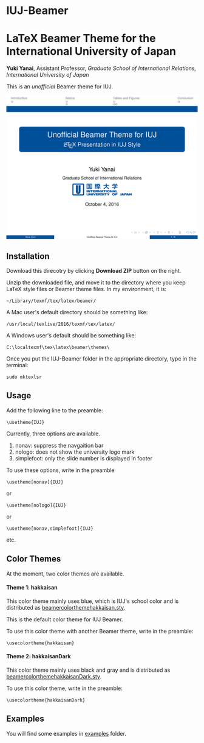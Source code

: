 # IUJ-Beamer


# LaTeX Beamer Theme for the International University of Japan

**Yuki Yanai**, Assistant Professor, *Graduate School of International Relations, International University of Japan*

This is an *unofficial* Beamer theme for IUJ.

![Example](examples/example-IUJ-Beamer.png)


## Installation

Download this direcotry by clicking **Download ZIP** button on the right.

Unzip the downloaded file, and move it to the directory where you keep LaTeX style files or Beamer theme files. In my environment, it is:

```
~/Library/texmf/tex/latex/beamer/
```

A Mac user's default directory should be something like:

```
/usr/local/texlive/2016/texmf/tex/latex/
```

A Windows user's default should be something like:

```
C:\localtexmf\tex\latex\beamer\themes\
```

Once you put the IUJ-Beamer folder in the appropriate directory, type in the terminal:

```
sudo mktexlsr
```

## Usage

Add the following line to the preamble:

```
\usetheme{IUJ}
```

Currently, three options are available.

1. nonav: suppress the navgaition bar
2. nologo: does not show the university logo mark
3. simplefoot: only the slide number is displayed in footer

To use these options, write in the preamble

```
\usetheme[nonav]{IUJ}
```

or

```
\usetheme[nologo]{IUJ}
```

or

```
\usetheme[nonav,simplefoot]{IUJ}
```
etc.


## Color Themes

At the moment, two color themes are available.

#### Theme 1: hakkaisan

This color theme mainly uses blue, which is IUJ's school color and is distributed as [beamercolorthemehakkaisan.sty](beamercolorthemehakkaisan.sty). 

This is the default color theme for IUJ Beamer.

To use this color theme with another Beamer theme, write in the preamble:

```
\usecolortheme{hakkaisan}  
```

#### Theme 2: hakkaisanDark

This color theme mainly uses black and gray and is distributed as [beamercolorthemehakkaisanDark.sty](beamercolorthemehakkaisanDark.sty).

To use this color theme, write in the preamble:

```
\usecolortheme{hakkaisanDark}  
```


## Examples

You will find some examples in [examples](examples) folder.
